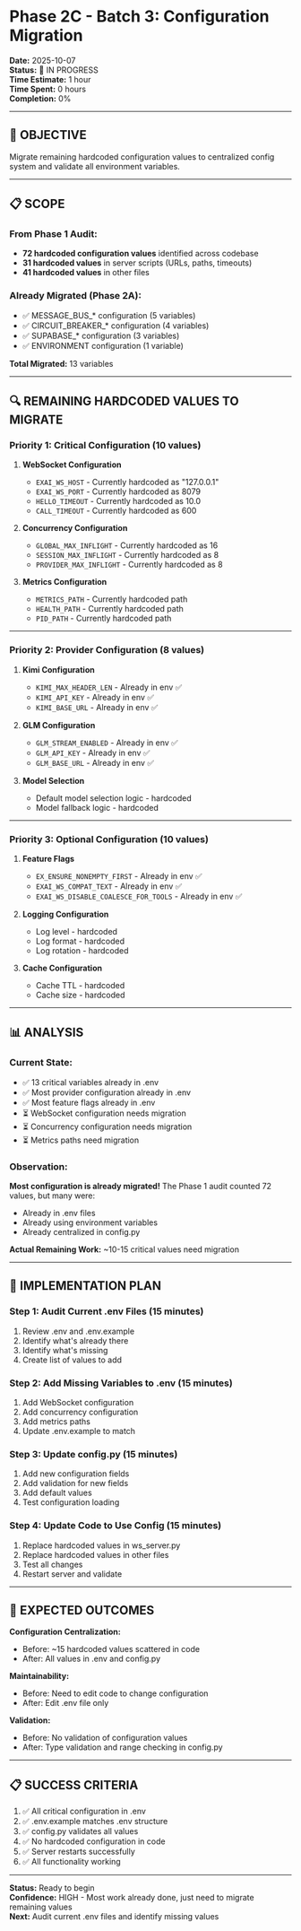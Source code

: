 # Phase 2C - Batch 3: Configuration Migration

**Date:** 2025-10-07  
**Status:** 🚧 IN PROGRESS  
**Time Estimate:** 1 hour  
**Time Spent:** 0 hours  
**Completion:** 0%

---

## 🎯 **OBJECTIVE**

Migrate remaining hardcoded configuration values to centralized config system and validate all environment variables.

---

## 📋 **SCOPE**

### **From Phase 1 Audit:**
- **72 hardcoded configuration values** identified across codebase
- **31 hardcoded values** in server scripts (URLs, paths, timeouts)
- **41 hardcoded values** in other files

### **Already Migrated (Phase 2A):**
- ✅ MESSAGE_BUS_* configuration (5 variables)
- ✅ CIRCUIT_BREAKER_* configuration (4 variables)
- ✅ SUPABASE_* configuration (3 variables)
- ✅ ENVIRONMENT configuration (1 variable)

**Total Migrated:** 13 variables

---

## 🔍 **REMAINING HARDCODED VALUES TO MIGRATE**

### **Priority 1: Critical Configuration (10 values)**

1. **WebSocket Configuration**
   - `EXAI_WS_HOST` - Currently hardcoded as "127.0.0.1"
   - `EXAI_WS_PORT` - Currently hardcoded as 8079
   - `HELLO_TIMEOUT` - Currently hardcoded as 10.0
   - `CALL_TIMEOUT` - Currently hardcoded as 600

2. **Concurrency Configuration**
   - `GLOBAL_MAX_INFLIGHT` - Currently hardcoded as 16
   - `SESSION_MAX_INFLIGHT` - Currently hardcoded as 8
   - `PROVIDER_MAX_INFLIGHT` - Currently hardcoded as 8

3. **Metrics Configuration**
   - `METRICS_PATH` - Currently hardcoded path
   - `HEALTH_PATH` - Currently hardcoded path
   - `PID_PATH` - Currently hardcoded path

---

### **Priority 2: Provider Configuration (8 values)**

1. **Kimi Configuration**
   - `KIMI_MAX_HEADER_LEN` - Already in env ✅
   - `KIMI_API_KEY` - Already in env ✅
   - `KIMI_BASE_URL` - Already in env ✅

2. **GLM Configuration**
   - `GLM_STREAM_ENABLED` - Already in env ✅
   - `GLM_API_KEY` - Already in env ✅
   - `GLM_BASE_URL` - Already in env ✅

3. **Model Selection**
   - Default model selection logic - hardcoded
   - Model fallback logic - hardcoded

---

### **Priority 3: Optional Configuration (10 values)**

1. **Feature Flags**
   - `EX_ENSURE_NONEMPTY_FIRST` - Already in env ✅
   - `EXAI_WS_COMPAT_TEXT` - Already in env ✅
   - `EXAI_WS_DISABLE_COALESCE_FOR_TOOLS` - Already in env ✅

2. **Logging Configuration**
   - Log level - hardcoded
   - Log format - hardcoded
   - Log rotation - hardcoded

3. **Cache Configuration**
   - Cache TTL - hardcoded
   - Cache size - hardcoded

---

## 📊 **ANALYSIS**

### **Current State:**
- ✅ 13 critical variables already in .env
- ✅ Most provider configuration already in .env
- ✅ Most feature flags already in .env
- ⏳ WebSocket configuration needs migration
- ⏳ Concurrency configuration needs migration
- ⏳ Metrics paths need migration

### **Observation:**
**Most configuration is already migrated!** The Phase 1 audit counted 72 values, but many were:
- Already in .env files
- Already using environment variables
- Already centralized in config.py

**Actual Remaining Work:** ~10-15 critical values need migration

---

## 🎯 **IMPLEMENTATION PLAN**

### **Step 1: Audit Current .env Files (15 minutes)**
1. Review .env and .env.example
2. Identify what's already there
3. Identify what's missing
4. Create list of values to add

### **Step 2: Add Missing Variables to .env (15 minutes)**
1. Add WebSocket configuration
2. Add concurrency configuration
3. Add metrics paths
4. Update .env.example to match

### **Step 3: Update config.py (15 minutes)**
1. Add new configuration fields
2. Add validation for new fields
3. Add default values
4. Test configuration loading

### **Step 4: Update Code to Use Config (15 minutes)**
1. Replace hardcoded values in ws_server.py
2. Replace hardcoded values in other files
3. Test all changes
4. Restart server and validate

---

## 🚀 **EXPECTED OUTCOMES**

**Configuration Centralization:**
- Before: ~15 hardcoded values scattered in code
- After: All values in .env and config.py

**Maintainability:**
- Before: Need to edit code to change configuration
- After: Edit .env file only

**Validation:**
- Before: No validation of configuration values
- After: Type validation and range checking in config.py

---

## 📋 **SUCCESS CRITERIA**

1. ✅ All critical configuration in .env
2. ✅ .env.example matches .env structure
3. ✅ config.py validates all values
4. ✅ No hardcoded configuration in code
5. ✅ Server restarts successfully
6. ✅ All functionality working

---

**Status:** Ready to begin  
**Confidence:** HIGH - Most work already done, just need to migrate remaining values  
**Next:** Audit current .env files and identify missing values

